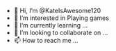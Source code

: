 - 👋 Hi, I’m @KateIsAwesome120
- 👀 I’m interested in Playing games
- 🌱 I’m currently learning ...
- 💞️ I’m looking to collaborate on ...
- 📫 How to reach me ...

<!---
KateIsAwesome120/KateIsAwesome120 is a ✨ special ✨ repository because its `README.md` (this file) appears on your GitHub profile.
You can click the Preview link to take a look at your changes.
--->
